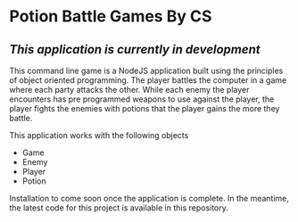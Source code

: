 # Potion Battle Games By CS

## *This application is currently in development*

This command line game is a NodeJS application built using the principles of object oriented programming. The player battles the computer in a game where each party attacks the other. While each enemy the player encounters has pre programmed weapons to use against the player, the player fights the enemies with potions that the player gains the more they battle.

This application works with the following objects 
- Game
- Enemy
- Player
- Potion

Installation to come soon once the application is complete. In the meantime, the latest code for this project is available in this repository.